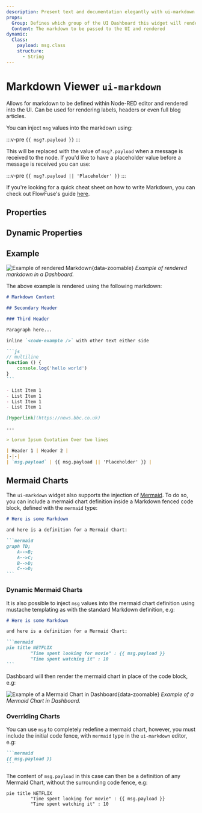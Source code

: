 ```yaml
---
description: Present text and documentation elegantly with ui-markdown viewer in Node-RED Dashboard 2.0.
props:
  Group: Defines which group of the UI Dashboard this widget will render in.
  Content: The markdown to be passed to the UI and rendered
dynamic:
  Class:
    payload: msg.class
    structure:
      - String
---
```


<script setup>
    import AddedIn from '../../components/AddedIn.vue';
    import TryDemo from "./../../components/TryDemo.vue";
</script>

<TryDemo href="markdown-viewer">

# Markdown Viewer `ui-markdown`

</TryDemo>

Allows for markdown to be defined within Node-RED editor and rendered into the UI. Can be used for rendering labels, headers or even full blog articles.

You can inject `msg` values into the markdown using:

:::v-pre
`{{ msg?.payload }}`
:::

This will be replaced with the value of `msg?.payload` when a message is received to the node. If you'd like to have a placeholder value before a message is received you can use:

:::v-pre
`{{ msg?.payload || 'Placeholder' }}`
:::

If you're looking for a quick cheat sheet on how to write Markdown, you can check out FlowFuse's guide [here](https://flowfuse.com/handbook/development/markdown-how-to/#markdown-how-to).

## Properties

<PropsTable/>

## Dynamic Properties

<DynamicPropsTable/>

## Example

![Example of rendered Markdown](/images/node-examples/ui-markdown.png "Example of rendered Markdown"){data-zoomable}
_Example of rendered markdown in a Dashboard._

The above example is rendered using the following markdown:

````md
# Markdown Content

## Secondary Header

### Third Header

Paragraph here...

inline `<code-example />` with other text either side

```js
// multiline
function () {
    console.log('hello world')
}
```

- List Item 1
- List Item 1
- List Item 1
- List Item 1

[Hyperlink](https://news.bbc.co.uk)

---

> Lorum Ipsum Quotation Over two lines 

| Header 1 | Header 2 |
|-|-|
| `msg.payload` | {{ msg.payload || 'Placeholder' }} |
````

## Mermaid Charts <AddedIn version="0.5.0" />

The `ui-markdown` widget also supports the injection of [Mermaid](https://mermaid.js.org/intro/). To do so, you can include a mermaid chart definition inside a Markdown fenced code block, defined with the `mermaid` type:

````md
# Here is some Markdown

and here is a definition for a Mermaid Chart:

```mermaid
graph TD;
    A-->B;
    A-->C;
    B-->D;
    C-->D;
```
````

### Dynamic Mermaid Charts

It is also possible to inject `msg` values into the mermaid chart definition using mustache templating as with the standard Markdown definition, e.g:

````md
# Here is some Markdown

and here is a definition for a Mermaid Chart:

```mermaid
pie title NETFLIX
         "Time spent looking for movie" : {{ msg.payload }}
         "Time spent watching it" : 10
```
````

Dashboard will then render the mermaid chart in place of the code block, e.g:

![Example of a Mermaid Chart in Dashboard](/images/node-examples/ui-markdown-mermaid.png "Example of a Mermaid Chart in Dashboard"){data-zoomable}
_Example of a Mermaid Chart in Dashboard._

### Overriding Charts

You can use `msg` to completely redefine a mermaid chart, however, you must include the initial code fence, with `mermaid` type in the `ui-markdown` editor, e.g:

````md
```mermaid
{{ msg.payload }}
```
````

The content of `msg.payload` in this case can then be a definition of any Mermaid Chart, without the surrounding code fence, e.g:

```
pie title NETFLIX
         "Time spent looking for movie" : {{ msg.payload }}
         "Time spent watching it" : 10
```